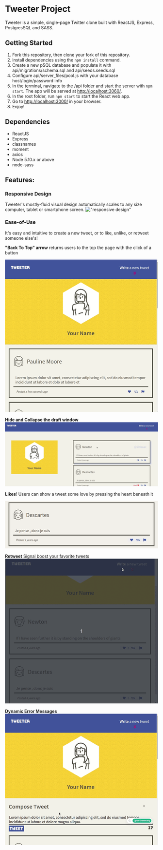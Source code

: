 # Tweeter Project

Tweeter is a simple, single-page Twitter clone built with ReactJS, Express, PostgresSQL and SASS.

## Getting Started

1. Fork this repository, then clone your fork of this repository.
2. Install dependencies using the `npm install` command.
3. Create a new pSQL database and populate it with api/migrations/schema.sql and api/seeds.seeds.sql
4. Configure api/server_files/pool.js with your database host/login/password info
5. In the terminal, navigate to the /api folder and start the server with `npm start`. The app will be served at <http://localhost:3060/>.
6. In the root folder, run `npm start` to start the React web app.
7. Go to <http://localhost:3000/> in your browser.
8. Enjoy!

## Dependencies

- ReactJS
- Express
- classnames
- moment
- axios
- Node 5.10.x or above
- node-sass

## Features:

### **Responsive Design**
 Tweeter's mostly-fluid visual design automatically scales to any size computer, tablet or smartphone screen. 
!["responsive design"](https://github.com/erikleisinger/tweeter/raw/master/samples/responsive-design.gif
)

### **Ease-of-Use**
  It's easy and intuitive to create a new tweet, or to like, unlike, or retweet someone else's!

**"Back To Top" arrow** returns users to the top the page with the click of a button

!["arrow to top - small format"](https://github.com/erikleisinger/tweeter/raw/master/samples/arrow-to-top-small.gif
)

**Hide and Collapse the draft window**
!["hide and show draft box"](https://github.com/erikleisinger/tweeter/raw/master/samples/hideandshow.gif
)

**Likes**! Users can show a tweet some love by pressing the heart beneath it

!["likes"](https://github.com/erikleisinger/tweeter/raw/master/samples/likes.gif
)

**Retweet** Signal boost your favorite tweets
!["retweet example"](https://github.com/erikleisinger/tweeter/raw/master/samples/retweet.gif
)

**Dynamic Error Messages**
!["errors"](https://github.com/erikleisinger/tweeter/raw/master/samples/errors.gif
)


